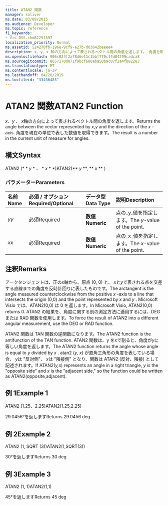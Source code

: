 ```yaml
---
title: ATAN2 関数
manager: soliver
ms.date: 03/09/2015
ms.audience: Developer
ms.topic: reference
f1_keywords:
- Vis_DSS.chm82251397
localization_priority: Normal
ms.assetid: 524278fb-196e-9cf9-e27b-d03642beeee4
description: x、y、x 軸の方向によって表されるベクトル間の角度を返します。 角度を現在の単位で表した数値を取得できます。
ms.openlocfilehash: 906c024f2a78d6e11c1bbf770c14d04299cadca8
ms.sourcegitcommit: 8657170d071f9bcf680aba50b9c07f2a4fb82283
ms.translationtype: MT
ms.contentlocale: ja-JP
ms.lasthandoff: 04/28/2019
ms.locfileid: "33436483"
---
```

# <a name="atan2-function"></a><span data-ttu-id="f4cdc-104">ATAN2 関数</span><span class="sxs-lookup"><span data-stu-id="f4cdc-104">ATAN2 Function</span></span>

<span data-ttu-id="f4cdc-105">*x、y* 、 *x*軸の方向によって表されるベクトル間の角度を返します。</span><span class="sxs-lookup"><span data-stu-id="f4cdc-105">Returns the angle between the vector represented by  *x,y*  and the direction of the  *x*  -axis.</span></span> <span data-ttu-id="f4cdc-106">角度を現在の単位で表した数値を取得できます。</span><span class="sxs-lookup"><span data-stu-id="f4cdc-106">The result is a number in the current unit of measure for angles.</span></span> 
  
## <a name="syntax"></a><span data-ttu-id="f4cdc-107">構文</span><span class="sxs-lookup"><span data-stu-id="f4cdc-107">Syntax</span></span>

<span data-ttu-id="f4cdc-108">ATAN2 (\* \* *y* \* *、* \* *x* \* \*)</span><span class="sxs-lookup"><span data-stu-id="f4cdc-108">ATAN2(\*\* *y* \*\*, \*\* *x* \*\* )</span></span> 
  
### <a name="parameters"></a><span data-ttu-id="f4cdc-109">パラメーター</span><span class="sxs-lookup"><span data-stu-id="f4cdc-109">Parameters</span></span>

|<span data-ttu-id="f4cdc-110">**名前**</span><span class="sxs-lookup"><span data-stu-id="f4cdc-110">**Name**</span></span>|<span data-ttu-id="f4cdc-111">**必須 / オプション**</span><span class="sxs-lookup"><span data-stu-id="f4cdc-111">**Required/Optional**</span></span>|<span data-ttu-id="f4cdc-112">**データ型**</span><span class="sxs-lookup"><span data-stu-id="f4cdc-112">**Data Type**</span></span>|<span data-ttu-id="f4cdc-113">**説明**</span><span class="sxs-lookup"><span data-stu-id="f4cdc-113">**Description**</span></span>|
|:-----|:-----|:-----|:-----|
| <span data-ttu-id="f4cdc-114">_y_</span><span class="sxs-lookup"><span data-stu-id="f4cdc-114">_y_</span></span> <br/> |<span data-ttu-id="f4cdc-115">必須</span><span class="sxs-lookup"><span data-stu-id="f4cdc-115">Required</span></span>  <br/> |<span data-ttu-id="f4cdc-116">**数値**</span><span class="sxs-lookup"><span data-stu-id="f4cdc-116">**Numeric**</span></span> <br/> |<span data-ttu-id="f4cdc-117">点の_y_値を指定します。</span><span class="sxs-lookup"><span data-stu-id="f4cdc-117">The  _y_-value of the point.</span></span>  <br/> |
| <span data-ttu-id="f4cdc-118">_x_</span><span class="sxs-lookup"><span data-stu-id="f4cdc-118">_x_</span></span> <br/> |<span data-ttu-id="f4cdc-119">必須</span><span class="sxs-lookup"><span data-stu-id="f4cdc-119">Required</span></span>  <br/> |<span data-ttu-id="f4cdc-120">**数値**</span><span class="sxs-lookup"><span data-stu-id="f4cdc-120">**Numeric**</span></span> <br/> |<span data-ttu-id="f4cdc-121">点の_x_値を指定します。</span><span class="sxs-lookup"><span data-stu-id="f4cdc-121">The  _x_-value of the point.</span></span>  <br/> |
   
## <a name="remarks"></a><span data-ttu-id="f4cdc-122">注釈</span><span class="sxs-lookup"><span data-stu-id="f4cdc-122">Remarks</span></span>

<span data-ttu-id="f4cdc-123">アークタンジェントは、正の*x*軸から、原点 (0, 0) と、 *x*と*y*で表される点を交差する直線までの角度を反時計回りに表したものです。</span><span class="sxs-lookup"><span data-stu-id="f4cdc-123">The arctangent is the angle measured counterclockwise from the positive  *x*  -axis to a line that intersects the origin (0,0) and the point represented by  *x*  and  *y*  .</span></span> <span data-ttu-id="f4cdc-124">Microsoft Visio では、ATAN2(0,0) は 0 を返します。</span><span class="sxs-lookup"><span data-stu-id="f4cdc-124">In Microsoft Visio, ATAN2(0,0) returns 0.</span></span> <span data-ttu-id="f4cdc-125">ATAN2 の結果を、角度に関する別の測定方法に適用するには、DEG または RAD 関数を使用します。</span><span class="sxs-lookup"><span data-stu-id="f4cdc-125">To force the result of ATAN2 into a different angular measurement, use the DEG or RAD function.</span></span> 
  
<span data-ttu-id="f4cdc-126">ATAN2 関数は TAN 関数の逆関数になります。</span><span class="sxs-lookup"><span data-stu-id="f4cdc-126">The ATAN2 function is the antifunction of the TAN function.</span></span> <span data-ttu-id="f4cdc-127">ATAN2 関数は、y を*x*で割ると、角度が*y*に等しい角度を返します。</span><span class="sxs-lookup"><span data-stu-id="f4cdc-127">The ATAN2 function returns the angle whose angle is equal to  *y*  divided by  *x*  .</span></span> <span data-ttu-id="f4cdc-128">atan2 (*y, x*) が直角三角形の角度を表している場合、 *y*は "反対側"、 *x*は "隣接側" となり、関数は ATAN2 (反対、隣接) として記述されます。</span><span class="sxs-lookup"><span data-stu-id="f4cdc-128">If ATAN2(*y,x*) represents an angle in a right triangle,  *y*  is the "opposite side" and  *x*  is the "adjacent side," so the function could be written as ATAN2(opposite,adjacent).</span></span> 
  
## <a name="example-1"></a><span data-ttu-id="f4cdc-129">例 1</span><span class="sxs-lookup"><span data-stu-id="f4cdc-129">Example 1</span></span>

<span data-ttu-id="f4cdc-130">ATAN2 (1.25、2.25)</span><span class="sxs-lookup"><span data-stu-id="f4cdc-130">ATAN2(1.25,2.25)</span></span>
  
<span data-ttu-id="f4cdc-131">29.0456°を返します</span><span class="sxs-lookup"><span data-stu-id="f4cdc-131">Returns 29.0456 deg</span></span>
  
## <a name="example-2"></a><span data-ttu-id="f4cdc-132">例 2</span><span class="sxs-lookup"><span data-stu-id="f4cdc-132">Example 2</span></span>

<span data-ttu-id="f4cdc-133">ATAN2 (1, SQRT (3))</span><span class="sxs-lookup"><span data-stu-id="f4cdc-133">ATAN2(1,SQRT(3))</span></span>
  
<span data-ttu-id="f4cdc-134">30°を返します</span><span class="sxs-lookup"><span data-stu-id="f4cdc-134">Returns 30 deg</span></span>
  
## <a name="example-3"></a><span data-ttu-id="f4cdc-135">例 3</span><span class="sxs-lookup"><span data-stu-id="f4cdc-135">Example 3</span></span>

<span data-ttu-id="f4cdc-136">ATAN2 (1, 1)</span><span class="sxs-lookup"><span data-stu-id="f4cdc-136">ATAN2(1,1)</span></span>
  
<span data-ttu-id="f4cdc-137">45°を返します</span><span class="sxs-lookup"><span data-stu-id="f4cdc-137">Returns 45 deg</span></span>
  

